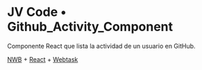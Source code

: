 # JV Code • Github_Activity_Component

Componente React que lista la actividad de un usuario en GitHub.

[NWB](https://github.com/insin/nwb/) + [React](https://reactjs.org) + [Webtask](https://webtask.io)
